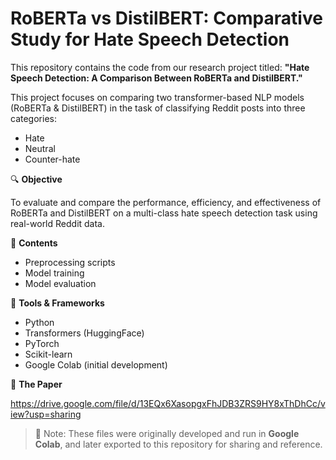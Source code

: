 # RoBERTa vs DistilBERT: Comparative Study for Hate Speech Detection
This repository contains the code from our research project titled:
**"Hate Speech Detection: A Comparison Between RoBERTa and DistilBERT."**

This project focuses on comparing two transformer-based NLP models (RoBERTa & DistilBERT) in the task of classifying Reddit posts into three categories:
- Hate
- Neutral
- Counter-hate

🔍 **Objective**

To evaluate and compare the performance, efficiency, and effectiveness of RoBERTa and DistilBERT on a multi-class hate speech detection task using real-world Reddit data.

📁 **Contents**
- Preprocessing scripts
- Model training
- Model evaluation

🚀 **Tools & Frameworks**
- Python
- Transformers (HuggingFace)
- PyTorch
- Scikit-learn
- Google Colab (initial development)

📝 **The Paper**

https://drive.google.com/file/d/13EQx6XasopgxFhJDB3ZRS9HY8xThDhCc/view?usp=sharing


> 📌 Note: These files were originally developed and run in **Google Colab**, and later exported to this repository for sharing and reference.
